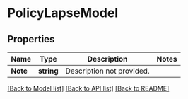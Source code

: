 # PolicyLapseModel

## Properties

Name | Type | Description | Notes
------------ | ------------- | ------------- | -------------
**Note** | **string** | Description not provided. | 

[[Back to Model list]](../README.md#documentation-for-models) [[Back to API list]](../README.md#documentation-for-api-endpoints) [[Back to README]](../README.md)



